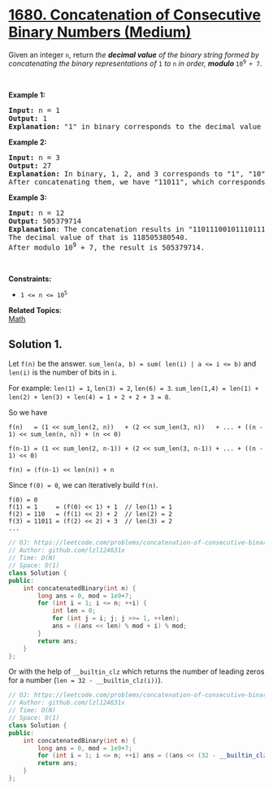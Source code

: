 # [1680. Concatenation of Consecutive Binary Numbers (Medium)](https://leetcode.com/problems/concatenation-of-consecutive-binary-numbers/)

<p>Given an integer <code>n</code>, return <em>the <strong>decimal value</strong> of the binary string formed by concatenating the binary representations of </em><code>1</code><em> to </em><code>n</code><em> in order, <strong>modulo </strong></em><code>10<sup>9 </sup>+ 7</code>.</p>

<p>&nbsp;</p>
<p><strong>Example 1:</strong></p>

<pre><strong>Input:</strong> n = 1
<strong>Output:</strong> 1
<strong>Explanation: </strong>"1" in binary corresponds to the decimal value 1. 
</pre>

<p><strong>Example 2:</strong></p>

<pre><strong>Input:</strong> n = 3
<strong>Output:</strong> 27
<strong>Explanation: </strong>In binary, 1, 2, and 3 corresponds to "1", "10", and "11".
After concatenating them, we have "11011", which corresponds to the decimal value 27.
</pre>

<p><strong>Example 3:</strong></p>

<pre><strong>Input:</strong> n = 12
<strong>Output:</strong> 505379714
<strong>Explanation</strong>: The concatenation results in "1101110010111011110001001101010111100".
The decimal value of that is 118505380540.
After modulo 10<sup>9</sup> + 7, the result is 505379714.
</pre>

<p>&nbsp;</p>
<p><strong>Constraints:</strong></p>

<ul>
	<li><code>1 &lt;= n &lt;= 10<sup>5</sup></code></li>
</ul>


**Related Topics**:  
[Math](https://leetcode.com/tag/math/)

## Solution 1. 

Let `f(n)` be the answer. `sum_len(a, b) = sum( len(i) | a <= i <= b)` and `len(i)` is the number of bits in `i`.

For example: `len(1) = 1`, `len(3) = 2`, `len(6) = 3`. `sum_len(1,4) = len(1) + len(2) + len(3) + len(4) = 1 + 2 + 2 + 3 = 8`.

So we have

```plaintext
f(n)   = (1 << sum_len(2, n))   + (2 << sum_len(3, n))   + ... + ((n - 1) << sum_len(n, n)) + (n << 0)

f(n-1) = (1 << sum_len(2, n-1)) + (2 << sum_len(3, n-1)) + ... + ((n - 1) << 0)

f(n) = (f(n-1) << len(n)) + n
```

Since `f(0) = 0`, we can iteratively build `f(n)`.

```plaintext
f(0) = 0
f(1) = 1     = (f(0) << 1) + 1  // len(1) = 1
f(2) = 110   = (f(1) << 2) + 2  // len(2) = 2
f(3) = 11011 = (f(2) << 2) + 3  // len(3) = 2
...
```

```cpp
// OJ: https://leetcode.com/problems/concatenation-of-consecutive-binary-numbers/
// Author: github.com/lzl124631x
// Time: O(N)
// Space: O(1)
class Solution {
public:
    int concatenatedBinary(int n) {
        long ans = 0, mod = 1e9+7;
        for (int i = 1; i <= n; ++i) {
            int len = 0;
            for (int j = i; j; j >>= 1, ++len);
            ans = ((ans << len) % mod + i) % mod;
        }
        return ans;
    }
};
```

Or with the help of `__builtin_clz` which returns the number of leading zeros for a number (`len = 32 - __builtin_clz(i))`).

```cpp
// OJ: https://leetcode.com/problems/concatenation-of-consecutive-binary-numbers/
// Author: github.com/lzl124631x
// Time: O(N)
// Space: O(1)
class Solution {
public:
    int concatenatedBinary(int n) {
        long ans = 0, mod = 1e9+7;
        for (int i = 1; i <= n; ++i) ans = ((ans << (32 - __builtin_clz(i))) % mod + i) % mod;
        return ans;
    }
};
```
